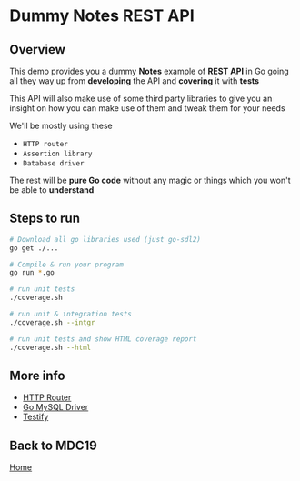 # Dummy Notes REST API

## Overview

This demo provides you a dummy **Notes** example of **REST API** in Go
going all they way up from **developing** the API
and **covering** it with **tests**

This API will also make use of some third party libraries
to give you an insight on how you can make use of them
and tweak them for your needs

We'll be mostly using these

- `HTTP router`
- `Assertion library`
- `Database driver`

The rest will be **pure Go code** without any magic
or things which you won't be able to **understand**


## Steps to run

```bash
# Download all go libraries used (just go-sdl2)
go get ./...

# Compile & run your program
go run *.go

# run unit tests
./coverage.sh

# run unit & integration tests
./coverage.sh --intgr

# run unit tests and show HTML coverage report
./coverage.sh --html
```
 
## More info

- [HTTP Router](https://github.com/julienschmidt/httprouter)
- [Go MySQL Driver](https://github.com/go-sql-driver/mysql)
- [Testify](https://github.com/stretchr/testify)

## Back to MDC19

[Home](https://github.com/steevehook/mdc19)
